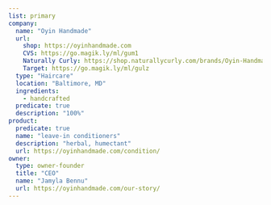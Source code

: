 ```yaml
---
list: primary
company:
  name: "Oyin Handmade"
  url:
    shop: https://oyinhandmade.com
    CVS: https://go.magik.ly/ml/gum1
    Naturally Curly: https://shop.naturallycurly.com/brands/Oyin-Handmade.html
    Target: https://go.magik.ly/ml/gulz
  type: "Haircare"
  location: "Baltimore, MD"
  ingredients:
    - handcrafted
  predicate: true
  description: "100%"
product:
  predicate: true
  name: "leave-in conditioners"
  description: "herbal, humectant"
  url: https://oyinhandmade.com/condition/
owner:
  type: owner-founder
  title: "CEO"
  name: "Jamyla Bennu"
  url: https://oyinhandmade.com/our-story/
---
```

